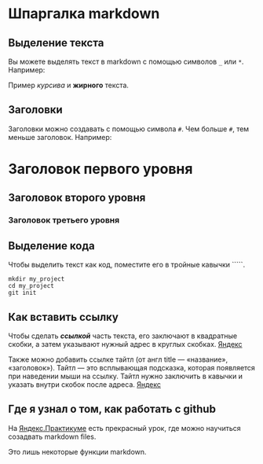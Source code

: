 
# Шпаргалка markdown

## Выделение текста

Вы можете выделять текст в markdown с помощью символов `_` или `*`. Например:

Пример _курсива_ и **жирного** текста.

## Заголовки

Заголовки можно создавать с помощью символа `#`. Чем больше `#`, тем меньше заголовок. Например:

# Заголовок первого уровня
## Заголовок второго уровня
### Заголовок третьего уровня

## Выделение кода

Чтобы выделить текст как код, поместите его в тройные кавычки `````. 

```
mkdir my_project
cd my_project
git init
```


## Как вставить ссылку

Чтобы сделать **_ссылкой_** часть текста, его заключают в квадратные скобки, а затем указывают нужный адрес в круглых скобках.
[Яндекс](https://www.ya.ru) 

Также можно добавить ссылке тайтл (от англ title — «название», «заголовок»). Тайтл — это всплывающая подсказка, которая появляется при наведении мыши на ссылку. Тайтл нужно заключить в кавычки и указать внутри скобок после адреса.
[Яндекс](https://www.ya.ru "Я Yandex!") 

## Где я узнал о том, как работать с github

На [Яндекс.Практикуме](https://practicum.yandex.ru/trainer/git-basics/lesson/c6b9607c-e8bc-4446-89f9-c74522c3492f/ "how to do a markdown file") есть прекрасный урок, где можно научиться созадвать markdown files. 

Это лишь некоторые функции markdown.
